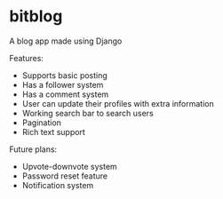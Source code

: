 # bitblog
A blog app made using Django

Features:
- Supports basic posting
- Has a follower system
- Has a comment system
- User can update their profiles with extra information
- Working search bar to search users
- Pagination
- Rich text support

Future plans:
- Upvote-downvote system
- Password reset feature
- Notification system
